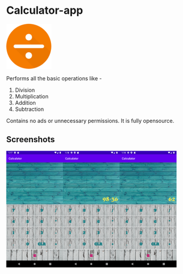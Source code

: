 # Calculator-app

<img alt="Logo" src="https://github.com/sushant-mall/Calculator-app/blob/master/Screenshots/calc.png" width="120" />

Performs all the basic operations like - 
1) Division  
2) Multiplication  
3) Addition 
4) Subtraction


Contains no ads or unnecessary permissions. It is fully opensource.

<h2>Screenshots</h2>

<div style="display:flex;">
<img alt="App image" src="https://github.com/sushant-mall/Calculator-app/blob/master/Screenshots/Screenshot_1602056856.png" width="30%">
<img alt="App image" src="https://github.com/sushant-mall/Calculator-app/blob/master/Screenshots/Screenshot_1602056890.png" width="30%">
<img alt="App image" src="https://github.com/sushant-mall/Calculator-app/blob/master/Screenshots/Screenshot_1602056907.png" width="30%">
</div>
